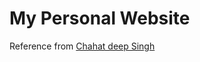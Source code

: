 # My Personal Website
Reference from [Chahat deep Singh](https://github.com/chahatdeep/chahatdeep.github.io.git)